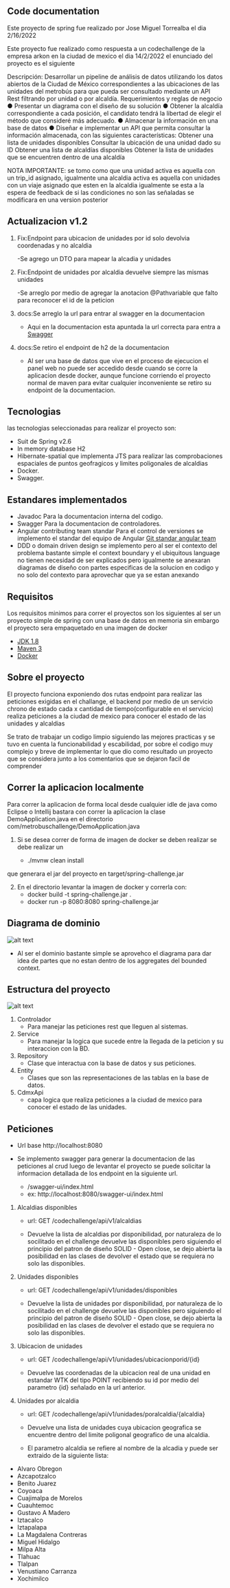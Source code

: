 ## Code documentation

Este proyecto de spring fue realizado por Jose Miguel Torrealba
el dia 2/16/2022

Este proyecto fue realizado como respuesta a un codechallenge de la empresa arkon en la ciudad de mexico el dia 14/2/2022 el enunciado del proyecto es el siguiente 

Descripción:
Desarrollar un pipeline de análisis de datos utilizando los datos abiertos de la Ciudad de México
correspondientes a las ubicaciones de las unidades del metrobús para que pueda ser
consultado mediante un API Rest filtrando por unidad o por alcaldía.
Requerimientos y reglas de negocio
● Presentar un diagrama con el diseño de su solución
● Obtener la alcaldía correspondiente a cada posición, el candidato tendrá la libertad de
elegir el método que consideré más adecuado.
● Almacenar la información en una base de datos
● Diseñar e implementar un API que permita consultar la información almacenada, con las
siguientes características:
 Obtener una lista de unidades disponibles
 Consultar la ubicación de una unidad dado su ID
 Obtener una lista de alcaldías disponibles
 Obtener la lista de unidades que se encuentren dentro de una alcaldía

NOTA IMPORTANTE: se tomo como que una unidad activa es aquella con un trip_id asignado, igualmente una alcaldia activa es aquella con unidades con un viaje asignado que esten en la alcaldia
igualmente se esta a la espera de feedback de si las condiciones no son las señaladas se modificara en una version posterior

## Actualizacion v1.2

1. Fix:Endpoint para ubicacion de unidades por id solo devolvia coordenadas y no alcaldia

    -Se agrego un DTO para mapear la alcadia y unidades 

2. Fix:Endpoint de unidades por alcaldia devuelve siempre las mismas unidades

    -Se arreglo por medio de agregar la anotacion @Pathvariable que falto para reconocer el id de la peticion

3. docs:Se arreglo la url para entrar al swagger en la documentacion

    - Aqui en la documentacion esta apuntada la url correcta para entra a [Swagger](http://localhost:8080/swagger-ui/index.html)

4. docs:Se retiro el endpoint de h2 de la documentacion

    - Al ser una base de datos que vive en el proceso de ejecucion el panel web no puede ser accedido desde cuando se corre la aplicacion desde docker, aunque funcione corriendo el proyecto normal de maven para evitar cualquier inconveniente se retiro su endpoint de la documentacion.   

## Tecnologias

las tecnologias seleccionadas para realizar el proyecto son:

- Suit de Spring v2.6
- In memory database H2
- Hibernate-spatial
   que implementa JTS para realizar las comprobaciones espaciales de puntos geofragicos y limites poligonales de alcaldias
- Docker.
- Swagger.

## Estandares implementados

- Javadoc
   Para la documentacion interna del codigo.
- Swagger
   Para la documentacion de controladores.
- Angular contributing team standar
   Para el control de versiones se implemento el standar del equipo de Angular [Git standar angular team](https://github.com/angular/angular/blob/22b96b9/CONTRIBUTING.md#-commit-message-guidelines)
- DDD o domain driven design se implemento pero al ser el contexto del problema bastante simple el context boundary y el ubiquitous language no tienen necesidad de ser explicados pero igualmente se anexaran diagramas de diseño con partes especificas de la solucion en codigo y no solo del contexto para aprovechar que ya se estan anexando

## Requisitos

Los requisitos minimos para correr el proyectos son los siguientes al ser un proyecto simple de spring con una base de datos en memoria sin embargo el proyecto sera empaquetado en una imagen de docker

- [JDK 1.8](http://www.oracle.com/technetwork/java/javase/downloads/jdk8-downloads-2133151.html)
- [Maven 3](https://maven.apache.org)
- [Docker](https://www.docker.com/)


## Sobre el proyecto

El proyecto funciona exponiendo dos rutas endpoint para realizar las peticiones exigidas en el challange, el backend por medio de un servicio chrono de estado cada x cantidad de tiempo(configurable en el servicio) realiza peticiones a la ciudad de mexico para conocer el estado de las unidades y alcaldias

Se trato de trabajar un codigo limpio siguiendo las mejores practicas y se tuvo en cuenta la funcionabilidad y escabilidad, por sobre el codigo muy complejo y breve de implementar lo que dio como resultado un proyecto que se considera junto a los comentarios que se dejaron facil de comprender

## Correr la aplicacion localmente

Para correr la aplicacion de forma local desde cualquier idle de java como Eclipse o Intellij
bastara con correr la aplicacion la clase DemoApplication.java en el directorio com/metrobuschallenge/DemoApplication.java

1. Si se desea correr de forma de imagen de docker se deben realizar se debe realizar un

   - ./mvnw clean install

que generara el jar del proyecto en target/spring-challenge.jar

2. En el directorio levantar la imagen de docker y correrla con:
   - docker build -t spring-challenge.jar .
   - docker run -p 8080:8080 spring-challenge.jar
## Diagrama de dominio

![alt text](src/main/resources/static/BoundedContext.png)
- Al ser el dominio bastante simple se aprovehco el diagrama para dar idea de partes que no estan dentro de los aggregates del bounded context.

## Estructura del proyecto

![alt text](src/main/resources/static/Estructura.png)

1. Controlador
   - Para manejar las peticiones rest que lleguen al sistemas.
2. Service
   - Para manejar la logica que sucede entre la llegada de la peticion y su interaccion con la BD.
3. Repository
   - Clase que interactua con la base de datos y sus peticiones.
4. Entity
   - Clases que son las representaciones de las tablas en la base de datos.
5. CdmxApi
   - capa logica que realiza peticiones a la ciudad de mexico para conocer el estado de las unidades.

## Peticiones

- Url base
 http://localhost:8080

- Se implemento swagger para generar la documentacion de las peticiones al crud luego de levantar el proyecto se puede solicitar la informacion detallada de los endpoint en la siguiente url.

   - /swagger-ui/index.html
   - ex: http://localhost:8080/swagger-ui/index.html


1. Alcaldias disponibles

   - url: GET /codechallenge/api/v1/alcaldias

   - Devuelve la lista de alcaldias por disponibilidad, por naturaleza de lo socilitado en el challenge devuelve las disponibles pero siguiendo el principio del patron de diseño SOLID - Open close, se dejo abierta la posibilidad en las clases de devolver el estado que se requiera no solo las disponibles.


2. Unidades disponibles
   - url: GET /codechallenge/api/v1/unidades/disponibles

   - Devuelve la lista de unidades por disponibilidad, por naturaleza de lo socilitado en el challenge devuelve las disponibles pero siguiendo el principio del patron de diseño SOLID - Open close, se dejo abierta la posibilidad en las clases de devolver el estado que se requiera no solo las disponibles.

3. Ubicacion de unidades
   - url: GET /codechallenge/api/v1/unidades/ubicacionporid/{id}

   - Devuelve las coordenadas de la ubicacion real de una unidad en estandar WTK del tipo POINT recibiendo su id por medio del parametro {id} señalado en la url anterior.

4. Unidades por alcaldia
   - url: GET /codechallenge/api/v1/unidades/poralcaldia/{alcaldia}

   - Devuelve una lista de unidades cuya ubicacion geografica se encuentre dentro del limite poligonal geografico de una alcaldia.
   - El parametro alcaldia se refiere al nombre de la alcadia y puede ser extraido de la siguiente lista:

- Alvaro Obregon
 - Azcapotzalco
  - Benito Juarez
  - Coyoaca
  - Cuajimalpa de Morelos
  - Cuauhtemoc
  - Gustavo A Madero
  - Iztacalco
  - Iztapalapa
  - La Magdalena Contreras
  - Miguel Hidalgo
  - Milpa Alta
  - Tlahuac
  - Tlalpan
  - Venustiano Carranza
  - Xochimilco
  




